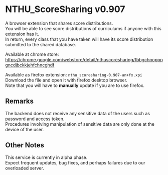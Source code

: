 # NTHU_ScoreSharing v0.907

A browser extension that shares score distributions.  
You will be able to see score distributions of curriculums if anyone with this extension has it.  
In return, every class that you have taken will have its score distribution submitted to the shared database.  

Available at chrome store: https://chrome.google.com/webstore/detail/nthuscoresharing/fbbgchnopppgncdjbckkjehfchncghdf  

Available as firefox extension: `nthu_scoresharing-0.907-an+fx.xpi`  
Download the file and open it with firefox desktop browser.  
Note that you will have to **manually** update if you are to use firefox.

## Remarks

The backend does not receive any sensitive data of the users such as password and access token.  
Procedures involving manipulation of sensitive data are only done at the device of the user. 

## Other Notes

This service is currently in alpha phase.  
Expect frequent updates, bug fixes, and perhaps failures due to our overloaded server.
